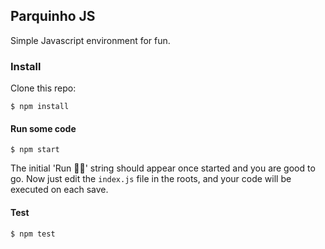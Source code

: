 ## Parquinho JS

Simple Javascript environment for fun.

### Install

Clone this repo:

```
$ npm install
```

#### Run some code

```
$ npm start
```

The initial 'Run 🏃‍🏃‍' string should appear once started and you are good to go. Now just edit the
`index.js` file in the roots, and your code will be executed on each save.

#### Test 

```
$ npm test
```
